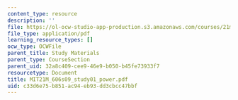 ```yaml
---
content_type: resource
description: ''
file: https://ol-ocw-studio-app-production.s3.amazonaws.com/courses/21m-606-introduction-to-stagecraft-spring-2009/c33d6e75b851ac94eb93dd3cbcc47bbf_MIT21M_606s09_study01_power.pdf
file_type: application/pdf
learning_resource_types: []
ocw_type: OCWFile
parent_title: Study Materials
parent_type: CourseSection
parent_uid: 32a8c409-cee9-46e9-b050-b45fe73933f7
resourcetype: Document
title: MIT21M_606s09_study01_power.pdf
uid: c33d6e75-b851-ac94-eb93-dd3cbcc47bbf
---
```

